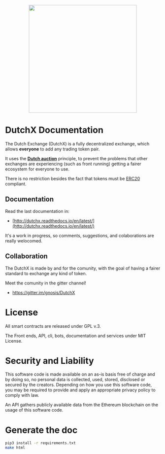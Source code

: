 <p align="center">
  <img width="350px" src="http://dutchx.readthedocs.io/en/latest/_static/DutchX-logo_blue.svg" />
</p>

# DutchX Documentation
The Dutch Exchange (DutchX) is a fully decentralized exchange, which allows 
**everyone** to add any trading token pair.

It uses the **[Dutch auction](https://en.wikipedia.org/wiki/Dutch_auction)** 
principle, to prevent the problems that other exchanges are experiencing (such
as front running) getting a fairer ecosystem for everyone to use.

There is no restriction besides the fact that tokens must be 
[ERC20](https://github.com/ethereum/EIPs/blob/master/EIPS/eip-20.md) compliant.

## Documentation
Read the last documentation in:
* [http://dutchx.readthedocs.io/en/latest/](http://dutchx.readthedocs.io/en/latest/)

It's a work in progress, so comments, suggestions, and colaborations are really 
welocomed.

## Collaboration
The DutchX is made by and for the comunity, with the goal of having a fairer standard
to exchange any kind of token.

Meet the comunity in the gitter channel!
* https://gitter.im/gnosis/DutchX

# License
All smart contracts are released under GPL v.3.

The Front ends, API, cli, bots, documentation and services under MIT License.

# Security and Liability
This software code is made available on an as-is basis free of charge and by 
doing so, no personal data is collected, used, stored, disclosed or secured by 
the creators. Depending on how you use this software code, you may be required 
to provide and apply an appropriate privacy policy to comply with law.

An API gathers publicly available data from the Ethereum blockchain on the 
usage of this software code.

# Generate the doc
```bash
pip3 install -r requirements.txt
make html
```